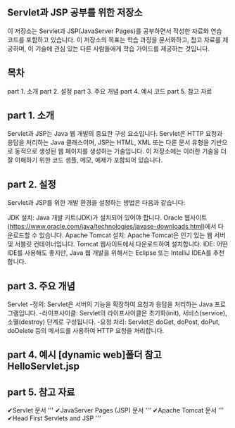 ## Servlet과 JSP 공부를 위한 저장소

이 저장소는 Servlet과 JSP(JavaServer Pages)를 공부하면서 작성한 자료와 연습 코드를 포함하고 있습니다. 이 저장소의 목표는 학습 과정을 문서화하고, 참고 자료를 제공하며, 이 기술에 관심 있는 다른 사람들에게 학습 가이드를 제공하는 것입니다.

## 목차
part 1. 소개
part 2. 설정
part 3. 주요 개념
part 4. 예시 코드
part 5. 참고 자료

## part 1. 소개
Servlet과 JSP는 Java 웹 개발의 중요한 구성 요소입니다. Servlet은 HTTP 요청과 응답을 처리하는 Java 클래스이며, JSP는 HTML, XML 또는 다른 문서 유형을 기반으로 동적으로 생성된 웹 페이지를 생성하는 기술입니다. 이 저장소에는 이러한 기술을 더 잘 이해하기 위한 코드 샘플, 메모, 예제가 포함되어 있습니다.

## part 2. 설정
Servlet과 JSP를 위한 개발 환경을 설정하는 방법은 다음과 같습니다:

JDK 설치: Java 개발 키트(JDK)가 설치되어 있어야 합니다. Oracle 웹사이트(https://www.oracle.com/java/technologies/javase-downloads.html)에서 다운로드할 수 있습니다.
Apache Tomcat 설치: Apache Tomcat은 인기 있는 웹 서버 및 서블릿 컨테이너입니다. Tomcat 웹사이트에서 다운로드하여 설치합니다.
IDE: 어떤 IDE를 사용해도 좋지만, Java 웹 개발을 위해서는 Eclipse 또는 IntelliJ IDEA를 추천합니다.

## part 3. 주요 개념
Servlet
-정의: Servlet은 서버의 기능을 확장하여 요청과 응답을 처리하는 Java 프로그램입니다.
-라이프사이클: Servlet의 라이프사이클은 초기화(init), 서비스(service), 소멸(destroy) 단계로 구성됩니다.
-요청 처리: Servlet은 doGet, doPost, doPut, doDelete 등의 메서드를 사용하여 HTTP 요청을 처리합니다.

## part 4. 예시 [dynamic web]폴더 참고 HelloServlet.jsp

## part 5. 참고 자료
✔Servlet 문서 '''
✔JavaServer Pages (JSP) 문서 '''
✔Apache Tomcat 문서 '''
✔Head First Servlets and JSP '''
